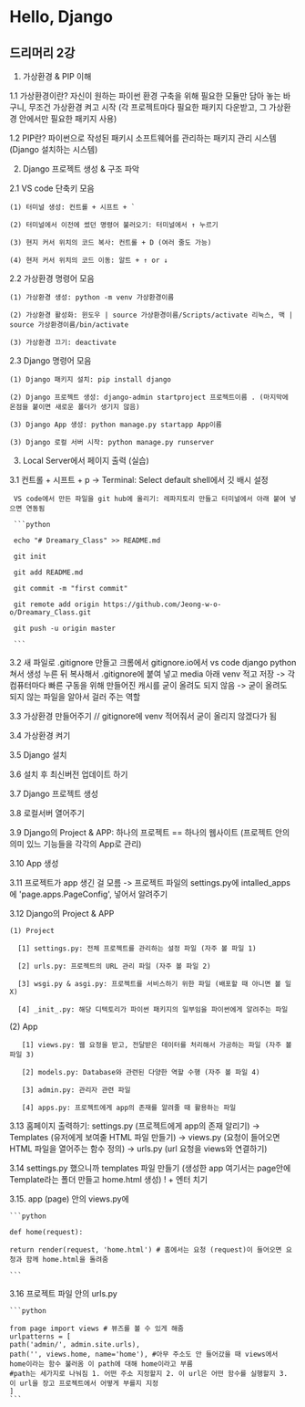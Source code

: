 # Hello, Django
## 드리머리 2강

1. 가상환경 & PIP 이해

  1.1 가상환경이란? 자신이 원하는 파이썬 환경 구축을 위해 필요한 모듈만 담아 놓는 바구니, 무조건 가상환경 켜고 시작 (각 프로젝트마다 필요한 패키지 다운받고, 그 가상환경 안에서만 필요한 패키지 사용)

  1.2 PIP란? 파이썬으로 작성된 패키시 소프트웨어를 관리하는 패키지 관리 시스템 (Django 설치하는 시스템)

2. Django 프로젝트 생성 & 구조 파악

  2.1 VS code 단축키 모음
  
    (1) 터미널 생성: 컨트롤 + 시프트 + `
    
    (2) 터미널에서 이전에 썼던 명령어 불러오기: 터미널에서 ↑ 누르기
    
    (3) 현지 커서 위치의 코드 복사: 컨트롤 + D (여러 줄도 가능)
    
    (4) 현저 커서 위치의 코드 이동: 알트 + ↑ or ↓

  2.2 가상환경 명령어 모음
  
    (1) 가상환경 생성: python -m venv 가상환경이름
    
    (2) 가상환경 활성화: 윈도우 | source 가상환경이름/Scripts/activate 리눅스, 맥 | source 가상환경이름/bin/activate
    
    (3) 가상환경 끄기: deactivate
    
  2.3 Django 명령어 모음
  
    (1) Django 패키지 설치: pip install django
    
    (2) Django 프로젝트 생성: django-admin startproject 프로젝트이름 . (마지막에 온점을 붙이면 새로운 폴더가 생기지 않음)
    
    (3) Django App 생성: python manage.py startapp App이름
    
    (3) Django 로컬 서버 시작: python manage.py runserver


3. Local Server에서 페이지 출력 (실습)

  3.1 컨트롤 + 시프트 + p -> Terminal: Select default shell에서 깃 배시 설정
     
     VS code에서 만든 파일을 git hub에 올리기: 레파지토리 만들고 터미널에서 아래 붙여 넣으면 연동됨
     
     ```python
      
     echo "# Dreamary_Class" >> README.md
     
     git init
     
     git add README.md
     
     git commit -m "first commit"
      
     git remote add origin https://github.com/Jeong-w-o-o/Dreamary_Class.git
     
     git push -u origin master 
     
     ```          

  3.2 새 파일로 .gitignore 만들고 크롬에서 gitignore.io에서 vs code django python 쳐서 생성 누른 뒤 복사해서 .gitignore에 붙여 넣고 media 아래 venv 적고 저장 -> 각 컴퓨터마다 빠른 구동을 위해 만들어진 캐시를 굳이 올려도 되지 않음 -> 굳이 올려도 되지 않는 파일을 알아서 걸러 주는 역할

  3.3 가상환경 만들어주기 // gitignore에 venv 적어줘서 굳이 올리지 않겠다가 됨

  3.4 가상환경 켜기
  
  3.5 Django 설치
  
  3.6 설치 후 최신버전 업데이트 하기
  
  3.7 Django 프로젝트 생성
  
  3.8 로컬서버 열어주기
  
  3.9 Django의 Project & APP: 하나의 프로젝트 == 하나의 웹사이트 (프로젝트 안의 의미 있느 기능들을 각각의 App로 관리)
  
  3.10 App 생성
  
  3.11 프로젝트가 app 생긴 걸 모름 -> 프로젝트 파일의 settings.py에 intalled_apps에 'page.apps.PageConfig', 넣어서 알려주기
  
  3.12 Django의 Project & APP
    
    (1) Project 
    
      [1] settings.py: 전체 프로젝트를 관리하는 설정 파일 (자주 볼 파일 1)
      
      [2] urls.py: 프로젝트의 URL 관리 파일 (자주 볼 파일 2)
      
      [3] wsgi.py & asgi.py: 프로젝트를 서비스하기 위한 파일 (배포할 때 아니면 볼 일 X)
      
      [4] _init_.py: 해당 디텍토리가 파이썬 패키지의 일부임을 파이썬에게 알려주는 파일
   
   (2) App
       
       [1] views.py: 웹 요정을 받고, 전달받은 데이터를 처리해서 가공하는 파일 (자주 볼 파일 3)
       
       [2] models.py: Database와 관련된 다양한 역할 수행 (자주 볼 파일 4)
       
       [3] admin.py: 관리자 관련 파일
       
       [4] apps.py: 프로젝트에게 app의 존재를 알려줄 때 활용하는 파일
       
       
   3.13 홈페이지 출력하기: 
   settings.py (프로젝트에게 app의 존재 알리기) -> Templates (유저에게 보여줄 HTML 파일 만들기) -> views.py (요청이 들어오면 HTML 파일을 열어주는 함수 정의) -> urls.py (url 요청을 views와 연결하기)
   
   3.14 settings.py 했으니까 templates 파일 만들기 (생성한 app 여기서는 page안에 Template라는 폴더 만들고 home.html 생성) ! + 엔터 치기
  
   3.15. app (page) 안의 views.py에
    
    ```python
    
    def home(request):
    
    return render(request, 'home.html') # 홈에서는 요청 (request)이 들어오면 요청과 함께 home.html을 돌려줌
    
    ```
    
   3.16 프로젝트 파일 안의 urls.py
    
    ```python
    
    from page import views # 뷰즈를 볼 수 있게 해줌 
    urlpatterns = [
    path('admin/', admin.site.urls),
    path('', views.home, name='home'), #아무 주소도 안 들어갔을 때 views에서 home이라는 함수 불러옴 이 path에 대해 home이라고 부름 
    #path는 세가지로 나눠짐 1. 어떤 주소 지정할지 2. 이 url은 어떤 함수를 실행할지 3. 이 url을 장고 프로젝트에서 어떻게 부를지 지정
    ]
    ```
  

